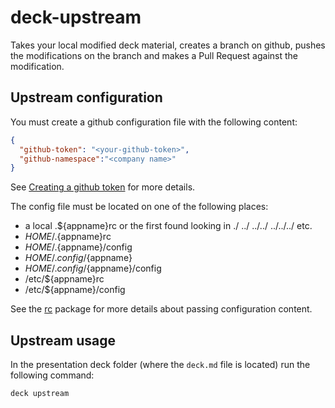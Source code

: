 # deck-upstream

Takes your local modified deck material, creates a branch on github, pushes the modifications on the branch and makes a Pull Request against the modification.

## Upstream configuration

You must create a github configuration file with the following content:

```json
{
  "github-token": "<your-github-token>",
  "github-namespace":"<company name>"
}
```
See [Creating a github token](https://help.github.com/articles/creating-an-access-token-for-command-line-use/) for more details.

The config file must be located on one of the following places:

* a local .${appname}rc or the first found looking in ./ ../ ../../ ../../../ etc.
* $HOME/.${appname}rc
* $HOME/.${appname}/config
* $HOME/.config/${appname}
* $HOME/.config/${appname}/config
* /etc/${appname}rc
* /etc/${appname}/config

See the [rc](https://www.npmjs.com/package/rc) package for more details about passing configuration content.

## Upstream usage

In the presentation deck folder (where the `deck.md` file is located) run the following command:

```sh
deck upstream
```
